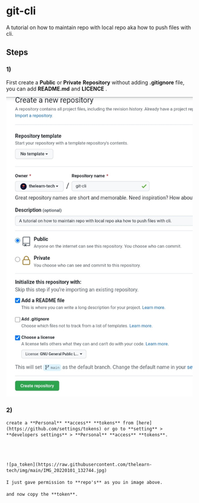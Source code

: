 # git-cli
A tutorial on how to maintain repo with local repo aka how to push files with cli.

## Steps  

### 1)


  First create a **Public** or **Private** **Repository** without adding **.gitignore** file, you can add **README.md** and **LICENCE** .
  
  ![repo img](https://raw.githubusercontent.com/thelearn-tech/img/main/IMG_20220101_131716.jpg)
  
### 2)


    

    create a **Personal** **access** **tokens** from [here](https://github.com/settings/tokens) or go to **setting** > **developers settings** > **Personal** **access** **tokens**.
    



    ![pa_token](https://raw.githubusercontent.com/thelearn-tech/img/main/IMG_20220101_132744.jpg)
    
    I just gave permission to **repo's** as you in image above.
    
    and now copy the **token**.
